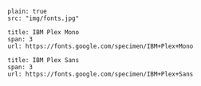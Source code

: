 
```image
plain: true
src: "img/fonts.jpg"
```

```download
title: IBM Plex Mono
span: 3
url: https://fonts.google.com/specimen/IBM+Plex+Mono
```

```download
title: IBM Plex Sans
span: 3
url: https://fonts.google.com/specimen/IBM+Plex+Sans
```

